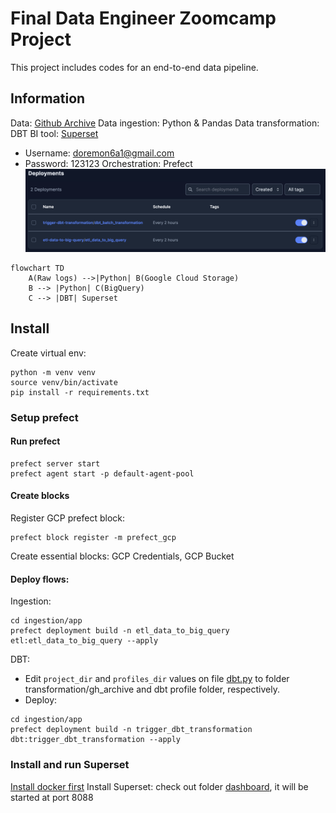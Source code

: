 # Final Data Engineer Zoomcamp Project
This project includes codes for an end-to-end data pipeline.

## Information
Data: [Github Archive](https://www.gharchive.org/)
Data ingestion: Python & Pandas
Data transformation: DBT
BI tool: [Superset](http://35.221.215.49:8088/superset/dashboard/5/)
- Username: doremon6a1@gmail.com
- Password: 123123
Orchestration: Prefect
![Prefect](images/prefect.png)

```mermaid
flowchart TD
    A(Raw logs) -->|Python| B(Google Cloud Storage)
    B --> |Python| C(BigQuery)
    C --> |DBT| Superset
```
## Install

Create virtual env:
```
python -m venv venv
source venv/bin/activate
pip install -r requirements.txt
```

### Setup prefect
#### Run prefect
```
prefect server start
prefect agent start -p default-agent-pool
```
#### Create blocks
Register GCP prefect block: 
```
prefect block register -m prefect_gcp
```
Create essential blocks: GCP Credentials, GCP Bucket
#### Deploy flows: 
Ingestion:
```
cd ingestion/app
prefect deployment build -n etl_data_to_big_query etl:etl_data_to_big_query --apply
```
DBT:
- Edit `project_dir` and `profiles_dir` values on file [dbt.py](ingestion/app/dbt.py) to folder transformation/gh_archive and dbt profile folder, respectively.
- Deploy:
```
cd ingestion/app
prefect deployment build -n trigger_dbt_transformation dbt:trigger_dbt_transformation --apply
```

### Install and run Superset
[Install docker first](https://docs.docker.com/engine/install/)
Install Superset: check out folder [dashboard](dashboard), it will be started at port 8088
  
  